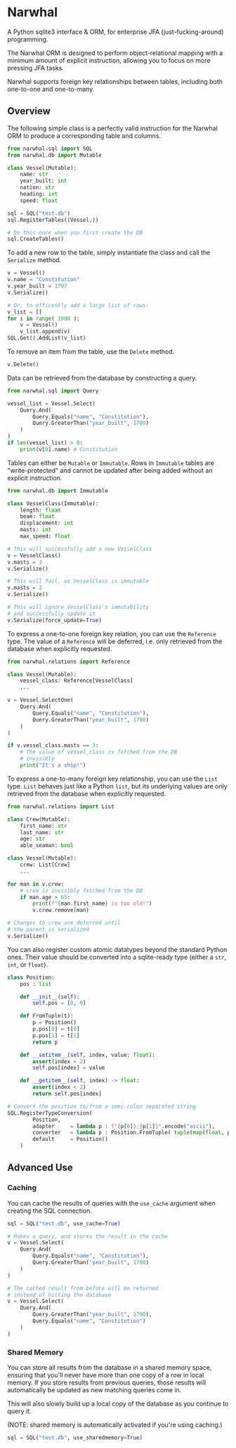 # Narwhal

A Python sqlite3 interface & ORM, for enterprise JFA (just-fucking-around) programming.

The Narwhal ORM is designed to perform object-relational mapping with a minimum amount of explicit instruction, allowing you to focus on more pressing JFA tasks.

Narwhal supports foreign key relationships between tables, including both one-to-one and one-to-many.

## Overview

The following simple class is a perfectly valid instruction for the Narwhal ORM to produce a corresponding table and columns.

```python
from narwhal.sql import SQL
from narwhal.db import Mutable

class Vessel(Mutable):
	name: str
	year_built: int
	nation: str
	heading: int
	speed: float

sql = SQL("test.db")
sql.RegisterTables((Vessel,))

# Do this once when you first create the DB
sql.CreateTables() 
```

To add a new row to the table, simply instantiate the class and call the `Serialize` method.

```python
v = Vessel()
v.name = "Constitution"
v.year_built = 1797
v.Serialize()

# Or, to efficently add a large list of rows:
v_list = []
for i in range( 1000 ):
	v = Vessel()
	v_list.append(v)
SQL.Get().AddList(v_list)
```

To remove an item from the table, use the `Delete` method.

```python
v.Delete()
```

Data can be retrieved from the database by constructing a query.

```python
from narwhal.sql import Query

vessel_list = Vessel.Select(
	Query.And(
		Query.Equals("name", "Constitution"),
		Query.GreaterThan("year_built", 1700)
	)
)
if len(vessel_list) > 0:
	print(v[0].name) # Constitution
```

Tables can either be `Mutable` or `Immutable`. Rows in `Immutable` tables are "write-protected" and cannot be updated after being added without an explicit instruction.

```python
from narwhal.db import Immutable

class VesselClass(Immutable):
	length: float
	beam: float
	displacement: int
	masts: int			
	max_speed: float

# This will successfully add a new VesselClass
v = VesselClass()
v.masts = 3
v.Serialize()

# This will fail, as VesselClass is immutable
v.masts = 2
v.Serialize()

# This will ignore VesselClass's immutability
# and successfully update it
v.Serialize(force_update=True)
```

To express a one-to-one foreign key relation, you can use the `Reference` type. The value of a `Reference` will be deferred, i.e. only retrieved from the database when explicitly requested.

```python
from narwhal.relations import Reference

class Vessel(Mutable):
	vessel_class: Reference[VesselClass]
	...

v = Vessel.SelectOne(
	Query.And(
		Query.Equals("name", "Constitution"),
		Query.GreaterThan("year_built", 1700)
	)
)

if v.vessel_class.masts == 3:
	# The value of vessel_class is fetched from the DB 
	# invisibly
	print("It's a ship!")
```

To express a one-to-many foreign key relationship, you can use the `List` type. `List` behaves just like a Python `list`, but its underlying values are only retrieved from the database when explicitly requested.

```python
from narwhal.relations import List

class Crew(Mutable):
	first_name: str
	last_name: str
	age: str
	able_seaman: bool

class Vessel(Mutable):
	crew: List[Crew]
	...

for man in v.crew:
	# crew is invisibly fetched from the DB
	if man.age > 65:
		print(f"{man.first_name} is too old!")
		v.crew.remove(man)

# Changes to crew are deferred until 
# the parent is serialized
v.Serialize()
```

You can also register custom atomic datatypes beyond the standard Python ones. Their value should be converted into a sqlite-ready type (either a `str`, `int`, or `float`).

```python
class Position:
	pos : list

	def __init__(self):
		self.pos = [0, 0]

	def FromTuple(t):
		p = Position()
		p.pos[0] = t[0]
		p.pos[1] = t[1]
		return p

	def __setitem__(self, index, value: float):
		assert(index < 2)
		self.pos[index] = value

	def __getitem__(self, index) -> float:
		assert(index < 2)
		return self.pos[index]

# Convert the position to/from a semi-colon separated string
SQL.RegisterTypeConversion(
		Position,
		adapter 	= lambda p : f"{p[0]};{p[1]}".encode("ascii"),
		converter 	= lambda p : Position.FromTuple( tuple(map(float, p.split(b";"))) ),
		default 	= Position()
	)
```

## Advanced Use

### Caching

You can cache the results of queries with the `use_cache` argument when creating the SQL connection.

```python
sql = SQL("test.db", use_cache=True)

# Makes a query, and stores the result in the cache
v = Vessel.Select(
	Query.And(
		Query.Equals("name", "Constitution"),
		Query.GreaterThan("year_built", 1700)
	)
)

# The cached result from before will be returned
# instead of hitting the database
v = Vessel.Select(
	Query.And(
		Query.GreaterThan("year_built", 1700),
		Query.Equals("name", "Constitution")
	)
)
```

### Shared Memory

You can store all results from the database in a shared memory space, ensuring that you'll never have more than one copy of a row in local memory. If you store results from previous queries, those results will automatically be updated as new matching queries come in.

This will also slowly build up a local copy of the database as you continue to query it.

(NOTE: shared memory is automatically activated if you're using caching.)

```python
sql = SQL("test.db", use_sharedmemory=True)
```